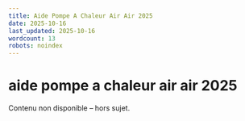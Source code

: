 ```yaml
---
title: Aide Pompe A Chaleur Air Air 2025
date: 2025-10-16
last_updated: 2025-10-16
wordcount: 13
robots: noindex
---
```


# aide pompe a chaleur air air 2025

Contenu non disponible – hors sujet.